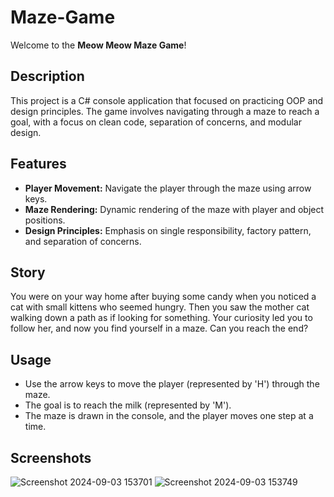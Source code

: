 # Maze-Game

Welcome to the **Meow Meow Maze Game**!

## Description

This project is a C# console application that focused on practicing OOP and design principles.
The game involves navigating through a maze to reach a goal, with a focus on clean code, separation of concerns, and modular design.

## Features
- **Player Movement:** Navigate the player through the maze using arrow keys.
- **Maze Rendering:** Dynamic rendering of the maze with player and object positions.
- **Design Principles:** Emphasis on single responsibility, factory pattern, and separation of concerns.

## Story
You were on your way home after buying some candy when you noticed a cat with small kittens who seemed hungry. 
Then you saw the mother cat walking down a path as if looking for something. Your curiosity led you to follow her,
and now you find yourself in a maze. Can you reach the end?

## Usage
- Use the arrow keys to move the player (represented by 'H') through the maze.
- The goal is to reach the milk (represented by 'M').
- The maze is drawn in the console, and the player moves one step at a time.

## Screenshots
![Screenshot 2024-09-03 153701](https://github.com/user-attachments/assets/3e0cdf91-e25b-48a1-b3e7-6d52ffee5492)
![Screenshot 2024-09-03 153749](https://github.com/user-attachments/assets/c09f5d4f-1907-4f37-a09d-a30c17a6b074)


